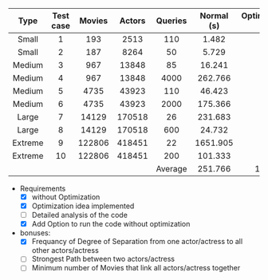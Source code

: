  |  Type   | Test case | Movies | Actors | Queries | Normal (s) | Optimization (s) | Diff (s) | Improvement |
 |:-------:|:---------:|:------:|:------:|:-------:|:----------:|:----------------:|:--------:|:-----------:|
 |  Small  |     1     |  193   |  2513  |   110   |   1.482    |       0.3        |  1.182   |    494%     |
 |  Small  |     2     |  187   |  8264  |   50    |   5.729    |       0.6        |  5.129   |    955%     |
 | Medium  |     3     |  967   | 13848  |   85    |   16.241   |       1.5        |  14.741  |    1083%    |
 | Medium  |     4     |  967   | 13848  |  4000   |  262.766   |        26        | 236.766  |    1011%    |
 | Medium  |     5     |  4735  | 43923  |   110   |   46.423   |        5         |  41.423  |    928%     |
 | Medium  |     6     |  4735  | 43923  |  2000   |  175.366   |        22        | 153.366  |    797%     |
 |  Large  |     7     | 14129  | 170518 |   26    |  231.683   |        26        | 205.683  |    891%     |
 |  Large  |     8     | 14129  | 170518 |   600   |   24.732   |        4         |  20.732  |    618%     |
 | Extreme |     9     | 122806 | 418451 |   22    |  1651.905  |        85        | 1566.905 |    1943%    |
 | Extreme |    10     | 122806 | 418451 |   200   |  101.333   |        8         |  93.333  |    1267%    |
|||||Average|251.766|17.84|233.926|999%|


- Requirements
    - [x] without Optimization
    - [x] Optimization idea implemented
    - [ ] Detailed analysis of the code
    - [x] Add Option to run the code without optimization
- bonuses:
  - [x] Frequancy of Degree of Separation from one actor/actress to all other actors/actress
  - [ ] Strongest Path between two actors/actress
  - [ ] Minimum number of Movies that link all actors/actress together